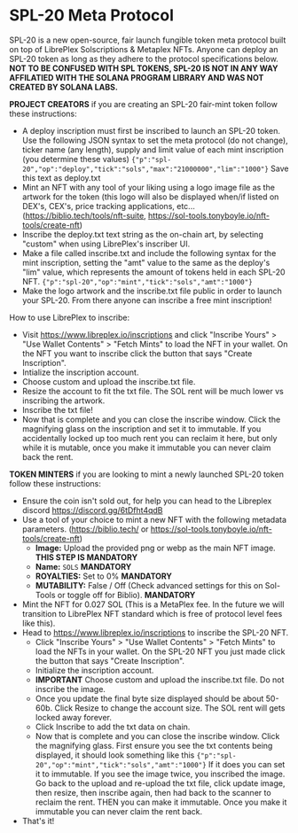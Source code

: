 # SPL-20 Meta Protocol

SPL-20 is a new open-source, fair launch fungible token meta protocol built on top of LibrePlex Solscriptions & Metaplex NFTs. Anyone can deploy an SPL-20 token as long as they adhere to the protocol specifications below. **NOT TO BE CONFUSED WITH SPL TOKENS, SPL-20 IS NOT IN ANY WAY AFFILATIED WITH THE SOLANA PROGRAM LIBRARY AND WAS NOT CREATED BY SOLANA LABS.**

**PROJECT CREATORS** if you are creating an SPL-20 fair-mint token follow these instructions:
- A deploy inscription must first be inscribed to launch an SPL-20 token. Use the following JSON syntax to set the meta protocol (do not change), ticker name (any length), supply and limit value of each mint inscription (you determine these values) ```{"p":"spl-20","op":"deploy","tick":"sols","max":"21000000","lim":"1000"}``` Save this text as deploy.txt
- Mint an NFT with any tool of your liking using a logo image file as the artwork for the token (this logo will also be displayed when/if listed on DEX's, CEX's, price tracking applications, etc... (https://biblio.tech/tools/nft-suite, https://sol-tools.tonyboyle.io/nft-tools/create-nft)
- Inscribe the deploy.txt text string as the on-chain art, by selecting "custom" when using LibrePlex's inscriber UI.
- Make a file called inscribe.txt and include the following syntax for the mint inscription, setting the "amt" value to the same as the deploy's "lim" value, which represents the amount of tokens held in each SPL-20 NFT. ```{"p":"spl-20","op":"mint","tick":"sols","amt":"1000"}```
- Make the logo artwork and the inscribe.txt file public in order to launch your SPL-20. From there anyone can inscribe a free mint inscription!

How to use LibrePlex to inscribe:
   - Visit https://www.libreplex.io/inscriptions and click "Inscribe Yours" > "Use Wallet Contents" > "Fetch Mints" to load the NFT in your wallet. On the NFT you want to inscribe click the button that says "Create Inscription".
   - Intialize the inscription account.
   - Choose custom and upload the inscribe.txt file.
   - Resize the account to fit the txt file. The SOL rent will be much lower vs inscribing the artwork.
   - Inscribe the txt file!
   - Now that is complete and you can close the inscribe window. Click the magnifying glass on the inscription and set it to immutable. If you accidentally locked up too much rent you can reclaim it here, but only while it is mutable, once you make it immutable you can never claim back the rent.


**TOKEN MINTERS** if you are looking to mint a newly launched SPL-20 token follow these instructions:
- Ensure the coin isn't sold out, for help you can head to the Libreplex discord https://discord.gg/6tDfht4qdB
- Use a tool of your choice to mint a new NFT with the following metadata parameters. (https://biblio.tech/ or https://sol-tools.tonyboyle.io/nft-tools/create-nft)
   - **Image:** Upload the provided png or webp as the main NFT image. **THIS STEP IS MANDATORY**
   - **Name:** ```SOLS``` **MANDATORY**
   - **ROYALTIES:** Set to 0% **MANDATORY**
   - **MUTABILITY:** False / Off (Check advanced settings for this on Sol-Tools or toggle off for Biblio). **MANDATORY**
- Mint the NFT for 0.027 SOL (This is a MetaPlex fee. In the future we will transition to LibrePlex NFT standard which is free of protocol level fees like this).
- Head to https://www.libreplex.io/inscriptions to inscribe the SPL-20 NFT.
   - Click "Inscribe Yours" > "Use Wallet Contents" > "Fetch Mints" to load the NFTs in your wallet. On the SPL-20 NFT you just made click the button that says "Create Inscription".
   - Initialize the inscription account.
   - **IMPORTANT** Choose custom and upload the inscribe.txt file. Do not inscribe the image.
   - Once you update the final byte size displayed should be about 50-60b. Click Resize to change the account size. The SOL rent will gets locked away forever.
   - Click Inscribe to add the txt data on chain.
   - Now that is complete and you can close the inscribe window. Click the magnifying glass. First ensure you see the txt contents being displayed, it should look something like this ```{"p":"spl-20","op":"mint","tick":"sols","amt":"1000"}``` If it does you can set it to immutable. If you see the image twice, you inscribed the image. Go back to the upload and re-upload the txt file, click update image, then resize, then inscribe again, then had back to the scanner to reclaim the rent. THEN you can make it immutable. Once you make it immutable you can never claim the rent back.
- That's it!


